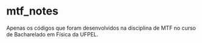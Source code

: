 # mtf_notes
Apenas os códigos que foram desenvolvidos na disciplina de MTF no curso de Bacharelado em Física da UFPEL.
